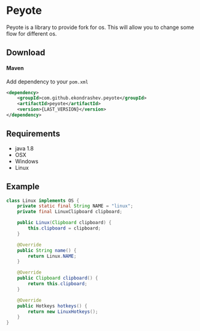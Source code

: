 # Peyote
Peyote is a library to provide fork for os. This will allow you to change some flow for different os.
## Download
#### Maven
Add dependency to your `pom.xml`
```xml
<dependency>
    <groupId>com.github.ekondrashev.peyote</groupId>
    <artifactId>peyote</artifactId>
    <version>{LAST_VERSION}</version>
</dependency>
```
## Requirements
* java 1.8
* OSX
* Windows
* Linux
## Example
```java
class Linux implements OS {
    private static final String NAME = "linux";
    private final LinuxClipboard clipboard;

    public Linux(Clipboard clipboard) {
        this.clipboard = clipboard;
    }

    @Override
    public String name() {
        return Linux.NAME;
    }

    @Override
    public Clipboard clipboard() {
        return this.clipboard;
    }

    @Override
    public Hotkeys hotkeys() {
        return new LinuxHotkeys();
    }
}
```